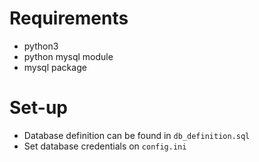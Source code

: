 # Requirements

- python3
- python mysql module
- mysql package

# Set-up

- Database definition can be found in `db_definition.sql`
- Set database credentials on `config.ini`
